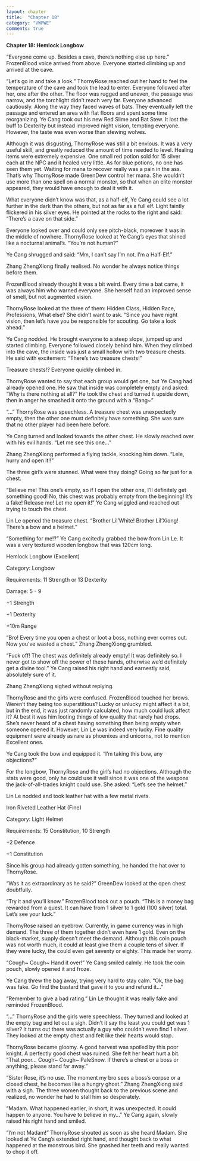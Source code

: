 ```yaml
---
layout: chapter
title:  "Chapter 18"
category: "VWPWE"
comments: true
---
```


**Chapter 18: Hemlock Longbow**

“Everyone come up. Besides a cave, there’s nothing else up here.” FrozenBlood voice arrived from above. Everyone started climbing up and arrived at the cave.

“Let’s go in and take a look.” ThornyRose reached out her hand to feel the temperature of the cave and took the lead to enter. Everyone followed after her, one after the other. The floor was rugged and uneven, the passage was narrow, and the torchlight didn’t reach very far. Everyone advanced cautiously. Along the way they faced waves of bats. They eventually left the passage and entered an area with flat floors and spent some time reorganizing. Ye Cang took out his new Red Slime and Bat Stew. It lost the buff to Dexterity but instead improved night vision, tempting everyone. However, the taste was even worse than stewing wolves. 

Although it was disgusting, ThornyRose was still a bit envious. It was a very useful skill, and greatly reduced the amount of time needed to level. Healing items were extremely expensive. One small red potion sold for 15 silver each at the NPC and it healed very little. As for blue potions, no one has seen them yet. Waiting for mana to recover really was a pain in the ass. That’s why ThornyRose made GreenDew control her mana. She wouldn’t use more than one spell on a normal monster, so that when an elite monster appeared, they would have enough to deal it with it. 

What everyone didn’t know was that, as a half-elf, Ye Cang could see a lot further in the dark than the others, but not as far as a full elf. Light faintly flickered in his silver eyes. He pointed at the rocks to the right and said: “There’s a cave on that side.”

Everyone looked over and could only see pitch-black, moreover it was in the middle of nowhere. ThornyRose looked at Ye Cang’s eyes that shined like a nocturnal animal’s. “You’re not human?”

Ye Cang shrugged and said: “Mm, I can’t say I’m not. I’m a Half-Elf.”

Zhang ZhengXiong finally realised. No wonder he always notice things before them.

FrozenBlood already thought it was a bit weird. Every time a bat came, it was always him who warned everyone. She herself had an improved sense of smell, but not augmented vision.

ThornyRose looked at the three of them: Hidden Class, Hidden Race, Professions, What else? She didn’t want to ask. “Since you have night vision, then let’s have you be responsible for scouting. Go take a look ahead.”

Ye Cang nodded. He brought everyone to a steep slope, jumped up and started climbing. Everyone followed closely behind him. When they climbed into the cave, the inside was just a small hollow with two treasure chests. He said with excitement: “There’s two treasure chests!”

Treasure chests!? Everyone quickly climbed in.

ThornyRose wanted to say that each group would get one, but Ye Cang had already opened one. He saw that inside was completely empty and asked: “Why is there nothing at all?” He took the chest and turned it upside down, then in anger he smashed it onto the ground with a “Bang~”

“...” ThornyRose was speechless. A treasure chest was unexpectedly empty, then the other one must definitely have something. She was sure that no other player had been here before.

Ye Cang turned and looked towards the other chest. He slowly reached over with his evil hands. “Let me see this one…”

Zhang ZhengXiong performed a flying tackle, knocking him down. “Lele, hurry and open it!!”

The three girl’s were stunned. What were they doing? Going so far just for a chest.

“Believe me! This one’s empty, so if I open the other one, I’ll definitely get something good! No, this chest was probably empty from the beginning! It’s a fake! Release me! Let me open it!” Ye Cang wiggled and reached out trying to touch the chest.

Lin Le opened the treasure chest. “Brother Lil’White! Brother Lil’Xiong! There’s a bow and a helmet.”

“Something for me!?” Ye Cang excitedly grabbed the bow from Lin Le. It was a very textured wooden longbow that was 120cm long.

Hemlock Longbow (Excellent)

Category: Longbow

Requirements: 11 Strength or 13 Dexterity

Damage: 5 - 9

+1 Strength

+1 Dexterity

+10m Range

“Bro! Every time you open a chest or loot a boss, nothing ever comes out. Now you’ve wasted a chest.” Zhang ZhengXiong grumbled. 

“Fuck off! The chest was definitely already empty! It was definitely so. I never got to show off the power of these hands, otherwise we’d definitely get a divine tool.” Ye Cang raised his right hand and earnestly said, absolutely sure of it.

Zhang ZhengXiong sighed without replying.

ThornyRose and the girls were confused. FrozenBlood touched her brows. Weren’t they being too superstitious? Lucky or unlucky might affect it a bit, but in the end, it was just randomly calculated, how much could luck affect it? At best it was him looting things of low quality that rarely had drops. She’s never heard of a chest having something then being empty when someone opened it. However, Lin Le was indeed very lucky. Fine quality equipment were already as rare as phoenixes and unicorns, not to mention Excellent ones.

Ye Cang took the bow and equipped it. “I’m taking this bow, any objections?”

For the longbow, ThornyRose and the girl’s had no objections. Although the stats were good, only he could use it well since it was one of the weapons the jack-of-all-trades knight could use. She asked: “Let’s see the helmet.”

Lin Le nodded and took leather hat with a few metal rivets.

Iron Riveted Leather Hat (Fine)

Category: Light Helmet

Requirements: 15 Constitution, 10 Strength

+2 Defence

+1 Constitution

Since his group had already gotten something, he handed the hat over to ThornyRose.

“Was it as extraordinary as he said?” GreenDew looked at the open chest doubtfully. 

“Try it and you’ll know.” FrozenBlood took out a pouch. “This is a money bag rewarded from a quest. It can have from 1 silver to 1 gold (100 silver) total. Let’s see your luck.”

ThornyRose raised an eyebrow. Currently, in game currency was in high demand. The three of them together didn’t even have 1 gold. Even on the black-market, supply doesn’t meet the demand. Although this coin pouch was not worth much, it could at least give them a couple tens of silver. If they were lucky, the could even get seventy or eighty. This made her worry.

“Cough~ Cough~ Hand it over!” Ye Cang smiled calmly. He took the coin pouch, slowly opened it and froze.

Ye Cang threw the bag away, trying very hard to stay calm. “Ok, the bag was fake. Go find the bastard that gave it to you and refund it...”

“Remember to give a bad rating.” Lin Le thought it was really fake and reminded FrozenBlood.

“...” ThornyRose and the girls were speechless. They turned and looked at the empty bag and let out a sigh. Didn’t it say the least you could get was 1 silver? It turns out there was actually a guy who couldn’t even find 1 silver. They looked at the empty chest and felt like their hearts would stop. 

ThornyRose became gloomy. A good harvest was spoiled by this poor knight. A perfectly good chest was ruined. She felt her heart hurt a bit. “That poor… Cough~ Cough~ PaleSnow. If there’s a chest or a boss or anything, please stand far away.”

“Sister Rose, it’s no use. The moment my bro sees a boss’s corpse or a closed chest, he becomes like a hungry ghost.” Zhang ZhengXiong said with a sigh. The three women thought back to the previous scene and realized, no wonder he had to stall him so desperately.

“Madam. What happened earlier, in short, it was unexpected. It could happen to anyone. You have to believe in my…” Ye Cang again, slowly raised his right hand and smiled.  

“I’m not Madam!” ThornyRose shouted as soon as she heard Madam. She looked at Ye Cang’s extended right hand, and thought back to what happened at the monstrous bird. She gnashed her teeth and really wanted to chop it off.